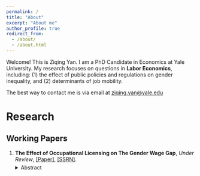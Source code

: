 ```yaml
---
permalink: /
title: "About"
excerpt: "About me"
author_profile: true
redirect_from: 
  - /about/
  - /about.html
---
```


Welcome! This is Ziqing Yan. I am a PhD Candidate in Economics at Yale University. My research focuses on questions in **Labor Economics**, including: (1) the effect of public policies and regulations on gender inequality, and (2) determinants of job mobility. 

The best way to contact me is via email at ziqing.yan@yale.edu



# Research 

## Working Papers

<ol>
  <li>
    <strong>The Effect of Occupational Licensing on The Gender Wage Gap</strong>, <em>Under Review</em>, 
    <a href="http://ziqing-yan.github.io/files/ziqingyan_license_gender.pdf" target="_blank" rel="noopener noreferrer">[Paper]</a>, 
    <a href="https://papers.ssrn.com/sol3/papers.cfm?abstract_id=5090345" target="_blank" rel="noopener noreferrer">[SSRN]</a>.
    <details style="margin-top: 5px;">
      <summary style="cursor: pointer;">Abstract</summary>
      <p style="margin-top: 5px;">
        Occupational licenses cover nearly one-fifth of the U.S. workforce. This paper studies their impact on the gender wage gap. I find that licensing increases women's hourly wage rates by 5.7% more than men's, thereby reducing the gender wage gap by 49%. The effect is more pronounced for higher-educated workers and those with young children. For licenses that involve additional human capital requirements such as continuing education, women benefit both directly through increased productivity and indirectly through enhanced signaling value. These benefits are particularly strong when temporal interruptions for women become widespread with the introduction of family leave policies. These findings support a model of statistical discrimination in which licensing serves as a signal of ability and labor force attachment.
      </p>
    </details>
  </li>
</ol>

